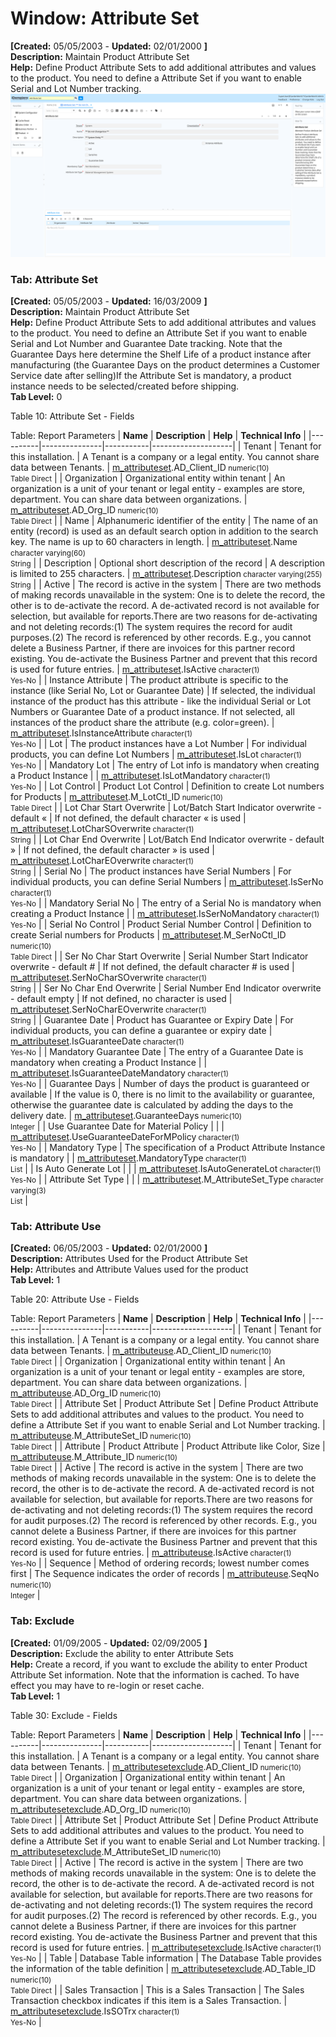 # Window: Attribute Set

**[Created:** 05/05/2003 - **Updated:** 02/01/2000 **]**  
**Description:** Maintain Product Attribute Set  
**Help:** Define Product Attribute Sets to add additional attributes and values to the product. You need to define a Attribute Set if you want to enable Serial and Lot Number tracking.  
![](/img/docs/manual/AttributeSet-Window_iDempiere_v12.0.0.png)

### Tab: Attribute Set

**[Created:** 05/05/2003 - **Updated:** 16/03/2009 **]**   
**Description:** Maintain Product Attribute Set  
**Help:** Define Product Attribute Sets to add additional attributes and values to the product. You need to define an Attribute Set if you want to enable Serial and Lot Number and Guarantee Date tracking.  Note that the Guarantee Days here determine the Shelf Life of a product instance after manufacturing (the Guarantee Days on the product determines a Customer Service date after selling)If the Attribute Set is mandatory, a product instance needs to be selected/created before shipping.  
**Tab Level:** 0

Table 10: Attribute Set - Fields 

Table: Report Parameters
| **Name** | **Description** | **Help** | **Technical Info** |
|----------|---------------|-----------|--------------------|
| Tenant | Tenant for this installation. | A Tenant is a company or a legal entity. You cannot share data between Tenants. | [m_attributeset](https://idempiere-schemaspy.muriloht.com/adempiere/tables/m_attributeset.html).AD_Client_ID<small> numeric(10) <br/> Table Direct</small> | 
| Organization | Organizational entity within tenant | An organization is a unit of your tenant or legal entity - examples are store, department. You can share data between organizations. | [m_attributeset](https://idempiere-schemaspy.muriloht.com/adempiere/tables/m_attributeset.html).AD_Org_ID<small> numeric(10) <br/> Table Direct</small> | 
| Name | Alphanumeric identifier of the entity | The name of an entity (record) is used as an default search option in addition to the search key. The name is up to 60 characters in length. | [m_attributeset](https://idempiere-schemaspy.muriloht.com/adempiere/tables/m_attributeset.html).Name<small> character varying(60) <br/> String</small> | 
| Description | Optional short description of the record | A description is limited to 255 characters. | [m_attributeset](https://idempiere-schemaspy.muriloht.com/adempiere/tables/m_attributeset.html).Description<small> character varying(255) <br/> String</small> | 
| Active | The record is active in the system | There are two methods of making records unavailable in the system: One is to delete the record, the other is to de-activate the record. A de-activated record is not available for selection, but available for reports.There are two reasons for de-activating and not deleting records:(1) The system requires the record for audit purposes.(2) The record is referenced by other records. E.g., you cannot delete a Business Partner, if there are invoices for this partner record existing. You de-activate the Business Partner and prevent that this record is used for future entries. | [m_attributeset](https://idempiere-schemaspy.muriloht.com/adempiere/tables/m_attributeset.html).IsActive<small> character(1) <br/> Yes-No</small> | 
| Instance Attribute | The product attribute is specific to the instance (like Serial No, Lot or Guarantee Date) | If selected, the individual instance of the product has this attribute - like the individual Serial or Lot Numbers or  Guarantee Date of a product instance.  If not selected, all instances of the product share the attribute (e.g. color=green). | [m_attributeset](https://idempiere-schemaspy.muriloht.com/adempiere/tables/m_attributeset.html).IsInstanceAttribute<small> character(1) <br/> Yes-No</small> | 
| Lot | The product instances have a Lot Number | For individual products, you can define Lot Numbers | [m_attributeset](https://idempiere-schemaspy.muriloht.com/adempiere/tables/m_attributeset.html).IsLot<small> character(1) <br/> Yes-No</small> | 
| Mandatory Lot | The entry of Lot info is mandatory when creating a Product Instance |  | [m_attributeset](https://idempiere-schemaspy.muriloht.com/adempiere/tables/m_attributeset.html).IsLotMandatory<small> character(1) <br/> Yes-No</small> | 
| Lot Control | Product Lot Control | Definition to create Lot numbers for Products | [m_attributeset](https://idempiere-schemaspy.muriloht.com/adempiere/tables/m_attributeset.html).M_LotCtl_ID<small> numeric(10) <br/> Table Direct</small> | 
| Lot Char Start Overwrite | Lot/Batch Start Indicator overwrite - default « | If not defined, the default character « is used | [m_attributeset](https://idempiere-schemaspy.muriloht.com/adempiere/tables/m_attributeset.html).LotCharSOverwrite<small> character(1) <br/> String</small> | 
| Lot Char End Overwrite | Lot/Batch End Indicator overwrite - default » | If not defined, the default character » is used | [m_attributeset](https://idempiere-schemaspy.muriloht.com/adempiere/tables/m_attributeset.html).LotCharEOverwrite<small> character(1) <br/> String</small> | 
| Serial No | The product instances have Serial Numbers | For individual products, you can define Serial Numbers | [m_attributeset](https://idempiere-schemaspy.muriloht.com/adempiere/tables/m_attributeset.html).IsSerNo<small> character(1) <br/> Yes-No</small> | 
| Mandatory Serial No | The entry of a Serial No is mandatory when creating a Product Instance |  | [m_attributeset](https://idempiere-schemaspy.muriloht.com/adempiere/tables/m_attributeset.html).IsSerNoMandatory<small> character(1) <br/> Yes-No</small> | 
| Serial No Control | Product Serial Number Control | Definition to create Serial numbers for Products | [m_attributeset](https://idempiere-schemaspy.muriloht.com/adempiere/tables/m_attributeset.html).M_SerNoCtl_ID<small> numeric(10) <br/> Table Direct</small> | 
| Ser No Char Start Overwrite | Serial Number Start Indicator overwrite - default # | If not defined, the default character # is used | [m_attributeset](https://idempiere-schemaspy.muriloht.com/adempiere/tables/m_attributeset.html).SerNoCharSOverwrite<small> character(1) <br/> String</small> | 
| Ser No Char End Overwrite | Serial Number End Indicator overwrite - default empty | If not defined, no character is used | [m_attributeset](https://idempiere-schemaspy.muriloht.com/adempiere/tables/m_attributeset.html).SerNoCharEOverwrite<small> character(1) <br/> String</small> | 
| Guarantee Date | Product has Guarantee or Expiry Date | For individual products, you can define a guarantee or expiry date | [m_attributeset](https://idempiere-schemaspy.muriloht.com/adempiere/tables/m_attributeset.html).IsGuaranteeDate<small> character(1) <br/> Yes-No</small> | 
| Mandatory Guarantee Date | The entry of a Guarantee Date is mandatory when creating a Product Instance |  | [m_attributeset](https://idempiere-schemaspy.muriloht.com/adempiere/tables/m_attributeset.html).IsGuaranteeDateMandatory<small> character(1) <br/> Yes-No</small> | 
| Guarantee Days | Number of days the product is guaranteed or available | If the value is 0, there is no limit to the availability or guarantee, otherwise the guarantee date is calculated by adding the days to the delivery date. | [m_attributeset](https://idempiere-schemaspy.muriloht.com/adempiere/tables/m_attributeset.html).GuaranteeDays<small> numeric(10) <br/> Integer</small> | 
| Use Guarantee Date for Material Policy |  |  | [m_attributeset](https://idempiere-schemaspy.muriloht.com/adempiere/tables/m_attributeset.html).UseGuaranteeDateForMPolicy<small> character(1) <br/> Yes-No</small> | 
| Mandatory Type | The specification of a Product Attribute Instance is mandatory |  | [m_attributeset](https://idempiere-schemaspy.muriloht.com/adempiere/tables/m_attributeset.html).MandatoryType<small> character(1) <br/> List</small> | 
| Is Auto Generate Lot |  |  | [m_attributeset](https://idempiere-schemaspy.muriloht.com/adempiere/tables/m_attributeset.html).IsAutoGenerateLot<small> character(1) <br/> Yes-No</small> | 
| Attribute Set Type |  |  | [m_attributeset](https://idempiere-schemaspy.muriloht.com/adempiere/tables/m_attributeset.html).M_AttributeSet_Type<small> character varying(3) <br/> List</small> | 


### Tab: Attribute Use

**[Created:** 06/05/2003 - **Updated:** 02/01/2000 **]**   
**Description:** Attributes Used for the Product Attribute Set  
**Help:** Attributes and Attribute Values used for the product  
**Tab Level:** 1

Table 20: Attribute Use - Fields 

Table: Report Parameters
| **Name** | **Description** | **Help** | **Technical Info** |
|----------|---------------|-----------|--------------------|
| Tenant | Tenant for this installation. | A Tenant is a company or a legal entity. You cannot share data between Tenants. | [m_attributeuse](https://idempiere-schemaspy.muriloht.com/adempiere/tables/m_attributeuse.html).AD_Client_ID<small> numeric(10) <br/> Table Direct</small> | 
| Organization | Organizational entity within tenant | An organization is a unit of your tenant or legal entity - examples are store, department. You can share data between organizations. | [m_attributeuse](https://idempiere-schemaspy.muriloht.com/adempiere/tables/m_attributeuse.html).AD_Org_ID<small> numeric(10) <br/> Table Direct</small> | 
| Attribute Set | Product Attribute Set | Define Product Attribute Sets to add additional attributes and values to the product. You need to define a Attribute Set if you want to enable Serial and Lot Number tracking. | [m_attributeuse](https://idempiere-schemaspy.muriloht.com/adempiere/tables/m_attributeuse.html).M_AttributeSet_ID<small> numeric(10) <br/> Table Direct</small> | 
| Attribute | Product Attribute | Product Attribute like Color, Size | [m_attributeuse](https://idempiere-schemaspy.muriloht.com/adempiere/tables/m_attributeuse.html).M_Attribute_ID<small> numeric(10) <br/> Table Direct</small> | 
| Active | The record is active in the system | There are two methods of making records unavailable in the system: One is to delete the record, the other is to de-activate the record. A de-activated record is not available for selection, but available for reports.There are two reasons for de-activating and not deleting records:(1) The system requires the record for audit purposes.(2) The record is referenced by other records. E.g., you cannot delete a Business Partner, if there are invoices for this partner record existing. You de-activate the Business Partner and prevent that this record is used for future entries. | [m_attributeuse](https://idempiere-schemaspy.muriloht.com/adempiere/tables/m_attributeuse.html).IsActive<small> character(1) <br/> Yes-No</small> | 
| Sequence | Method of ordering records; lowest number comes first | The Sequence indicates the order of records | [m_attributeuse](https://idempiere-schemaspy.muriloht.com/adempiere/tables/m_attributeuse.html).SeqNo<small> numeric(10) <br/> Integer</small> | 


### Tab: Exclude

**[Created:** 01/09/2005 - **Updated:** 02/09/2005 **]**   
**Description:** Exclude the ability to enter Attribute Sets  
**Help:** Create a record, if you want to exclude the ability to enter Product Attribute Set information. Note that the information is cached. To have effect you may have to re-login or reset cache.  
**Tab Level:** 1

Table 30: Exclude - Fields 

Table: Report Parameters
| **Name** | **Description** | **Help** | **Technical Info** |
|----------|---------------|-----------|--------------------|
| Tenant | Tenant for this installation. | A Tenant is a company or a legal entity. You cannot share data between Tenants. | [m_attributesetexclude](https://idempiere-schemaspy.muriloht.com/adempiere/tables/m_attributesetexclude.html).AD_Client_ID<small> numeric(10) <br/> Table Direct</small> | 
| Organization | Organizational entity within tenant | An organization is a unit of your tenant or legal entity - examples are store, department. You can share data between organizations. | [m_attributesetexclude](https://idempiere-schemaspy.muriloht.com/adempiere/tables/m_attributesetexclude.html).AD_Org_ID<small> numeric(10) <br/> Table Direct</small> | 
| Attribute Set | Product Attribute Set | Define Product Attribute Sets to add additional attributes and values to the product. You need to define a Attribute Set if you want to enable Serial and Lot Number tracking. | [m_attributesetexclude](https://idempiere-schemaspy.muriloht.com/adempiere/tables/m_attributesetexclude.html).M_AttributeSet_ID<small> numeric(10) <br/> Table Direct</small> | 
| Active | The record is active in the system | There are two methods of making records unavailable in the system: One is to delete the record, the other is to de-activate the record. A de-activated record is not available for selection, but available for reports.There are two reasons for de-activating and not deleting records:(1) The system requires the record for audit purposes.(2) The record is referenced by other records. E.g., you cannot delete a Business Partner, if there are invoices for this partner record existing. You de-activate the Business Partner and prevent that this record is used for future entries. | [m_attributesetexclude](https://idempiere-schemaspy.muriloht.com/adempiere/tables/m_attributesetexclude.html).IsActive<small> character(1) <br/> Yes-No</small> | 
| Table | Database Table information | The Database Table provides the information of the table definition | [m_attributesetexclude](https://idempiere-schemaspy.muriloht.com/adempiere/tables/m_attributesetexclude.html).AD_Table_ID<small> numeric(10) <br/> Table Direct</small> | 
| Sales Transaction | This is a Sales Transaction | The Sales Transaction checkbox indicates if this item is a Sales Transaction. | [m_attributesetexclude](https://idempiere-schemaspy.muriloht.com/adempiere/tables/m_attributesetexclude.html).IsSOTrx<small> character(1) <br/> Yes-No</small> | 


